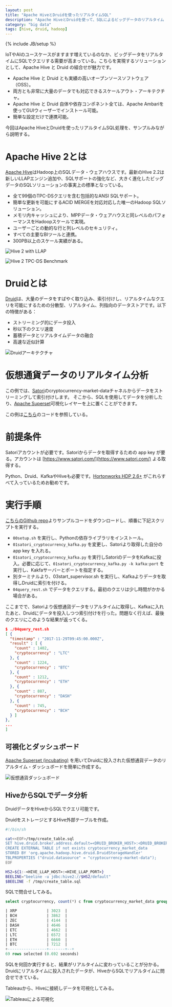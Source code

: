 ```yaml
---
layout: post
title: "Apache HiveとDruidを使ったリアルタイムSQL"
description: "Apache HiveとDruidを使って、SQLによるビッグデータのリアルタイム クエリが簡単に実現できます。"
category: "big data"
tags: [hive, druid, hadoop]
---
```

{% include JB/setup %}

IoTやAIのユースケースがますます増えているのなか、ビッグデータをリアルタイムにSQLでクエリする需要が高まっている。こちらを実現するソリューションとして、Apache Hive と Druid の組合せが魅力です。

- Apache Hive と Druid とも実績の高いオープンソースソフトウェア（OSS）。
- 両方とも非常に大量のデータでも対応できるスケールアウト・アーキテクチャ。
- Apache Hive と Druid 自体や依存コンポネント全ては、Apache Ambariを使ってGUIウィーザーでインストール可能。
- 簡単な設定だけで連携可能。

今回はApache HiveとDruidを使ったリアルタイムSQL処理を、サンプルみながら説明する。

# Apache Hive 2とは
[Apache Hive](http://hive.apache.org "Apache Hive")はHadoop上のSQLデータ・ウェアハウスです。最新のHive 2.2は新しいLLAPエンジン追加や、SQLサポートの強化など、大きく進化したビッグデータのSQLソリューションの事実上の標準となっている。

- 全て99個のTPC-DSクエリを含む包括的なANSI SQLサポート。
- 簡単な更新を可能にするACID MERGEを対応対応した唯一のHadoop SQLソリューション。
- メモリ内キャッシュにより、MPPデータ・ウェアハウスと同レベルのパフォーマンスをHadoopスケールで実現。
- ユーザーごとの動的な行と列レベルのセキュリティ。
- すべての主要なBIツールと連携。
- 300PB以上のスケール実績がある。

![Hive 2 with LLAP](/assets/images/hive-llap.png)

![Hive 2 TPC-DS Benchmark](/assets/images/hive-tpcds.png)

# Druidとは

[Druid](http://druid.io "Druid")は、大量のデータをすばやく取り込み、索引付けし、リアルタイムなクエリを可能にするための分散型、リアルタイム、列指向のデータストアです。以下の特徴がある：

- ストリーミング的にデータ投入
- 秒以下のクエリ速度
- 蓄積データとリアルタイムデータの融合
- 高速な近似計算

![Druidアーキテクチャ](/assets/images/druid-arch.png "Druid Architecture")

# 仮想通貨データのリアルタイム分析

この例では、[Satori](https://www.satori.com)のcryptocurrency-market-dataチャネルからデータをストリーミングして索引付けします。 そこから、SQLを使用してデータを分析したり、[Apache Superset](https://github.com/apache/incubator-superset)可視化レイヤーを上に置くことができます。

この例は[こちら](https://github.com/cartershanklin/druid-satori-demo)のコードを参照している。

# 前提条件

Satoriアカウントが必要です。Satoriからデータを取得するための app key が要る。アカウントは [https://www.satori.com/](https://www.satori.com/) よる取得する。

Python、Druid、KafkaやHiveも必要です。[Hortonworks HDP 2.6+](https://hortonworks.com/products/data-platforms/hdp/) がこれらすべて入っているためお勧めです。

# 実行手順

[こちらのGithub repo](https://github.com/cartershanklin/druid-satori-demo)よりサンプルコードをダウンロードし、順番に下記スクリプトを実行する。

- `00setup.sh` を実行し、Pythonの依存ライブラリをインストール。
- `01satori_cryptocurrency_kafka.py` を変更し、Satoriより取得した自分の app key を入れる。
- `01satori_cryptocurrency_kafka.py` を実行しSatoriのデータをKafkaに投入。必要に応じて、`01satori_cryptocurrency_kafka.py -k kafka:port` を実行し、Kakfaサーバーとポートを指定する。
- 別ターミナルより、03start_supervisor.sh を実行し、Kafkaよりデータを取得しDruidに索引を付ける。
- `04query_rest.sh` でデータをクエリする。最初のクエリは少し時間がかかる場合がある。

ここまでで、Satoriより仮想通貨データをリアルタイムに取得し、Kafkaに入れたあと、Druidにデータを投入しつつ索引付けを行った。問題なく行えば、最後のクエリにこのような結果が返ってくる。

```json
$ ./04query_rest.sh
[ {
  "timestamp" : "2017-11-29T09:45:00.000Z",
  "result" : [ {
    "count" : 1402,
    "cryptocurrency" : "LTC"
  }, {
    "count" : 1224,
    "cryptocurrency" : "BTC"
  }, {
    "count" : 1212,
    "cryptocurrency" : "ETH"
  }, {
    "count" : 887,
    "cryptocurrency" : "DASH"
  }, {
    "count" : 745,
    "cryptocurrency" : "BCH"
  } ]
},
...
]
```

## 可視化とダッシュボード

[Apache Superset (incubating)](https://github.com/apache/incubator-superset) を用いてDruidに投入された仮想通貨データのリアルタイム・ダッシュボードを簡単に作成する。

![仮想通貨ダッシュボード](/assets/images/crypto-superset.png "Crypto Dashboard")

## HiveからSQLでデータ分析

DruidデータをHiveからSQLでクエリ可能です。

DruidをストレージとするHive外部テーブルを作成。

```bash
#!/bin/sh

cat<<EOF>/tmp/create_table.sql
SET hive.druid.broker.address.default=<DRUID_BROKER_HOST>:<DRUID_BROKER_PORT>;
CREATE EXTERNAL TABLE if not exists cryptocurrency_market_data
STORED BY 'org.apache.hadoop.hive.druid.DruidStorageHandler'
TBLPROPERTIES ("druid.datasource" = "cryptocurrency-market-data");
EOF

HS2=${1:-<HIVE_LLAP_HOST>:<HIVE_LLAP_PORT>}
BEELINE="beeline -u jdbc:hive2://$HS2/default"
$BEELINE -f /tmp/create_table.sql
```

SQLで問合せしてみる。
```SQL
select cryptocurrency, count(*) c from cryptocurrency_market_data group by cryptocurrency order by c;

| XRP             | 3023  |
| BCH             | 3862  |
| ZEC             | 4144  |
| DASH            | 4646  |
| ETC             | 4662  |
| LTC             | 6572  |
| ETH             | 6660  |
| BTC             | 7212  |
+-----------------+-------+--+
69 rows selected (0.692 seconds)
```

SQLを何回か実行すると、結果がリアルタイムに変わっていることが分かる。Druidにリアルタイムに投入されたデータが、HiveからSQLでリアルタイムに問合せできている。

Tableauから、Hiveに接続しデータを可視化してみる。

![Tableauによる可視化](/assets/images/crypto-tableau.png "Crypto Visualization with Tableau")
